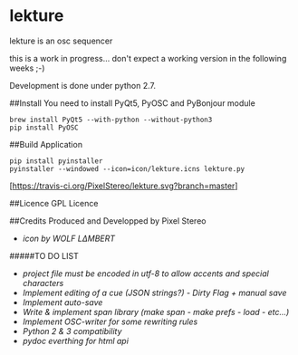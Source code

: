 # lekture
lekture is an osc sequencer

this is a work in progress… don't expect a working version in the following weeks ;-)

Development is done under python 2.7.

##Install
You need to install PyQt5, PyOSC and PyBonjour module

    brew install PyQt5 --with-python --without-python3
    pip install PyOSC

##Build Application

    pip install pyinstaller
    pyinstaller --windowed --icon=icon/lekture.icns lekture.py

[https://travis-ci.org/PixelStereo/lekture.svg?branch=master]

##Licence
GPL Licence

##Credits
Produced and Developped by Pixel Stereo
* *icon by WOLF LΔMBERT*

#####TO DO LIST
* *project file must be encoded in utf-8 to allow accents and special characters*
* *Implement editing of a cue (JSON strings?) - Dirty Flag + manual save*    
* *Implement auto-save*    
* *Write & implement span library (make span - make prefs - load - etc…)*     
* *Implement OSC-writer for some rewriting rules*     
* *Python 2 & 3 compatibility*
* *pydoc everthing for html api*

